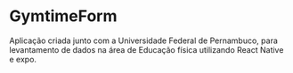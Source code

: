 # GymtimeForm
Aplicação criada junto com a Universidade Federal de Pernambuco, para levantamento de dados na área de Educação física utilizando React Native e expo.
